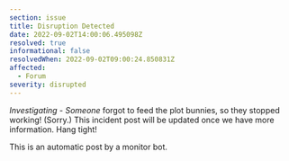 ```yaml
---
section: issue
title: Disruption Detected
date: 2022-09-02T14:00:06.495098Z
resolved: true
informational: false
resolvedWhen: 2022-09-02T09:00:24.850831Z
affected:
  - Forum
severity: disrupted
---
```

*Investigating* - _Someone_ forgot to feed the plot bunnies, so they stopped working! (Sorry.) This incident post will be updated once we have more information. Hang tight!

This is an automatic post by a monitor bot.
        